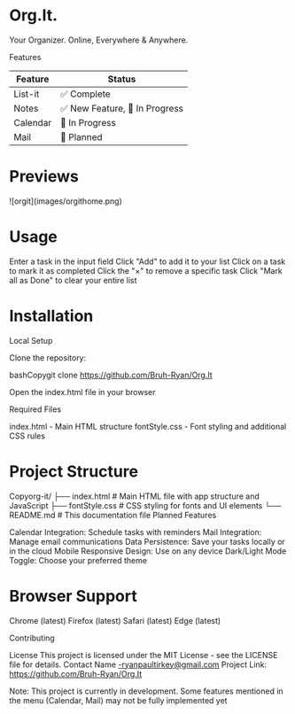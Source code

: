 <h1 class="logo-text">Org.It.</h1>
<span class="tagline">Your Organizer. Online, Everywhere & Anywhere.</span>


Features

| Feature | Status |
|---------|--------|
| List-it | ✅ Complete |
| Notes   | ✅ New Feature, 🚧 In Progress |
| Calendar | 🚧 In Progress |
| Mail | 📅 Planned |

<h1>Previews</h1>
![orgit](images/orgithome.png)

<h1>Usage</h1>

Enter a task in the input field
Click "Add" to add it to your list
Click on a task to mark it as completed
Click the "×" to remove a specific task
Click "Mark all as Done" to clear your entire list

<h1>Installation</h1>
Local Setup

Clone the repository:

bashCopygit clone https://github.com/Bruh-Ryan/Org.It

Open the index.html file in your browser

Required Files

index.html - Main HTML structure
fontStyle.css - Font styling and additional CSS rules

<h1>Project Structure</h1>
Copyorg-it/
├── index.html          # Main HTML file with app structure and JavaScript
├── fontStyle.css       # CSS styling for fonts and UI elements
└── README.md           # This documentation file
Planned Features

Calendar Integration: Schedule tasks with reminders
Mail Integration: Manage email communications
Data Persistence: Save your tasks locally or in the cloud
Mobile Responsive Design: Use on any device
Dark/Light Mode Toggle: Choose your preferred theme

<h1>Browser Support</h1>

Chrome (latest)
Firefox (latest)
Safari (latest)
Edge (latest)

Contributing

License
This project is licensed under the MIT License - see the LICENSE file for details.
Contact
Name -ryanpaultirkey@gmail.com
Project Link: https://github.com/Bruh-Ryan/Org.It

Note: This project is currently in development. Some features mentioned in the menu (Calendar, Mail) may not be fully implemented yet
